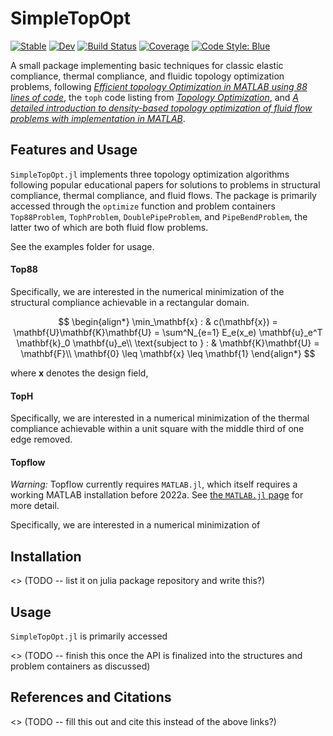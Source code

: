 # SimpleTopOpt

[![Stable](https://img.shields.io/badge/docs-stable-blue.svg)](https://juliatopopt.github.io/SimpleTopOpt.jl/stable/)
[![Dev](https://img.shields.io/badge/docs-dev-blue.svg)](https://juliatopopt.github.io/SimpleTopOpt.jl/dev/)
[![Build Status](https://github.com/juliatopopt/SimpleTopOpt.jl/actions/workflows/CI.yml/badge.svg?branch=main)](https://github.com/juliatopopt/SimpleTopOpt.jl/actions/workflows/CI.yml?query=branch%3Amain)
[![Coverage](https://codecov.io/gh/juliatopopt/SimpleTopOpt.jl/branch/main/graph/badge.svg)](https://codecov.io/gh/juliatopopt/SimpleTopOpt.jl)
[![Code Style: Blue](https://img.shields.io/badge/code%20style-blue-4495d1.svg)](https://github.com/invenia/BlueStyle)


A small package implementing basic techniques for classic elastic compliance, thermal compliance,
and fluidic topology optimization problems, following 
[*Efficient topology Optimization in MATLAB using 88 lines of code*](https://link.springer.com/article/10.1007/s00158-010-0594-7), 
the `toph` code listing from [*Topology Optimization*](https://www.amazon.com/Topology-Optimization-Martin-Philip-Bendsoe/dp/3540429921),
and [*A detailed introduction to density-based topology optimization of fluid flow problems with implementation in MATLAB*](https://arxiv.org/abs/2207.13695).

## Features and Usage

`SimpleTopOpt.jl` implements three topology optimization algorithms following
popular educational papers for solutions to problems in structural compliance,
thermal compliance, and fluid flows. The package is primarily accessed through
the `optimize` function and problem containers `Top88Problem`, `TophProblem`,
`DoublePipeProblem`, and `PipeBendProblem`, the latter two of which are both fluid flow problems.

See the examples folder for usage.


#### Top88

Specifically, we are interested in the numerical minimization of the structural compliance achievable in a rectangular domain.

$$
\begin{align*}
    \min_\mathbf{x} : & c(\mathbf{x}) = \mathbf{U}\mathbf{K}\mathbf{U} = \sum^N_{e=1} E_e(x_e) \mathbf{u}_e^T \mathbf{k}_0 \mathbf{u}_e\\
    \text{subject to } : & \mathbf{K}\mathbf{U} = \mathbf{F}\\
    \mathbf{0} \leq \mathbf{x} \leq \mathbf{1}
\end{align*}
$$

where $\mathbf{x}$ denotes the design field, 

#### TopH

Specifically, we are interested in a numerical minimization of the thermal
compliance achievable within a unit square with the middle third of one edge
removed.

#### Topflow

*Warning:* Topflow currently requires `MATLAB.jl`, which itself requires a
working MATLAB installation before 2022a. See 
[the `MATLAB.jl` page](https://github.com/JuliaInterop/MATLAB.jl) for
more detail.

Specifically, we are interested in a numerical minimization of 

## Installation

<> (TODO -- list it on julia package repository and write this?)

## Usage

`SimpleTopOpt.jl` is primarily accessed

<> (TODO -- finish this once the API is finalized into the structures and problem containers as discussed)

## References and Citations

<> (TODO -- fill this out and cite this instead of the above links?)


